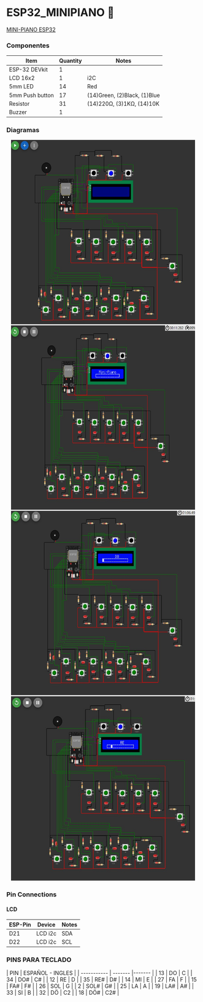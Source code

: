 # ESP32_MINIPIANO 🎹
<a href="https://wokwi.com/projects/367655907065697281" target="_blank" onclick="window.open('https://wokwi.com/projects/367655907065697281','name','width=600,height=400')">MINI-PIANO ESP32</a>

### Componentes
| Item             | Quantity | Notes                         |
| ---------------- | -------- | ----------------------------- |
| ESP-32 DEVkit    | 1        |                               |
| LCD 16x2         | 1        | i2C                           |
| 5mm LED          | 14       | Red                           |
| 5mm Push button  | 17       | (14)Green, (2)Black, (1)Blue  |
| Resistor         | 31       | (14)220Ω, (3)1KΩ, (14)10K     |
| Buzzer           | 1        |                               |


### Diagramas
<p align="center">
<img src="DIAGRAMAS/Portapapeles01.jpg" width="480" height="480" alt="Diagrama 01">
<img src="DIAGRAMAS/Portapapeles02.jpg" width="480" height="480" alt="Diagrama 02">
<img src="DIAGRAMAS/Portapapeles03.jpg" width="480" height="480" alt="Diagrama 03">
<img src="DIAGRAMAS/Portapapeles04.jpg" width="480" height="480" alt="Diagrama 04">
</p>

### Pin Connections
#### LCD
| ESP-Pin     | Device        |Notes 
| ----------- | ------------- |------------- |
| D21         | LCD i2c       | SDA          |
| D22         | LCD i2c       | SCL          |



### PINS PARA TECLADO 	  
| PIN         | ESPAÑOL - INGLES | 
| ----------- | ------- |------- |
| 13          | DO      | C      | 
| 34          | DO#     | C#     | 
| 12          | RE      | D      | 
| 35          | RE#     | D#     | 
| 14          | MI      | E      | 
| 27          | FA      | F      | 
| 15          | FA#     | F#     | 
| 26          | SOL     | G      | 
| 2           | SOL#    | G#     | 
| 25          | LA      | A      | 
| 19          | LA#     | A#     | 
| 33          | SI      | B      | 
| 32          | DÖ      | C2     | 
| 18          | DÖ#     | C2#    | 

